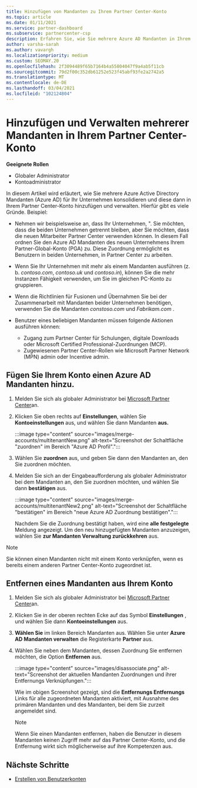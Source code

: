 ```yaml
---
title: Hinzufügen von Mandanten zu Ihrem Partner Center-Konto
ms.topic: article
ms.date: 01/11/2021
ms.service: partner-dashboard
ms.subservice: partnercenter-csp
description: Erfahren Sie, wie Sie mehrere Azure AD Mandanten in Ihrem Partner Center-Konto hinzufügen, konsolidieren oder verwalten, und erfahren Sie, warum Sie dies möglicherweise tun möchten.
author: varsha-sarah
ms.author: vavargh
ms.localizationpriority: medium
ms.custom: SEOMAY.20
ms.openlocfilehash: 2f3094489f65b7164b4a55804047f9a4ab5f11cb
ms.sourcegitcommit: 79d2f00c352db61252e523f45abf93fe2a2742a5
ms.translationtype: MT
ms.contentlocale: de-DE
ms.lasthandoff: 03/04/2021
ms.locfileid: "102124804"
---
```

# <a name="add-and-manage-multiple-tenants-in-your-partner-center-account"></a>Hinzufügen und Verwalten mehrerer Mandanten in Ihrem Partner Center-Konto


**Geeignete Rollen**

- Globaler Administrator
- Kontoadministrator

In diesem Artikel wird erläutert, wie Sie mehrere Azure Active Directory Mandanten (Azure AD) für Ihr Unternehmen konsolidieren und diese dann in Ihrem Partner Center-Konto hinzufügen und verwalten. Hierfür gibt es viele Gründe. Beispiel:

- Nehmen wir beispielsweise an, dass Ihr Unternehmen, ". Sie möchten, dass die beiden Unternehmen getrennt bleiben, aber Sie möchten, dass die neuen Mitarbeiter Partner Center verwenden können. In diesem Fall ordnen Sie den Azure AD Mandanten des neuen Unternehmens Ihrem Partner-Global-Konto (PGA) zu. Diese Zuordnung ermöglicht es Benutzern in beiden Unternehmen, in Partner Center zu arbeiten.

- Wenn Sie Ihr Unternehmen mit mehr als einem Mandanten ausführen (z. b. *contoso.com*, *contoso.uk* und *contoso.in*), können Sie die mehr Instanzen Fähigkeit verwenden, um Sie im gleichen PC-Konto zu gruppieren.

- Wenn die Richtlinien für Fusionen und Übernahmen Sie bei der Zusammenarbeit mit Mandanten beider Unternehmen benötigen, verwenden Sie die Mandanten *constoso.com* und *Fabrikam.com* .

- Benutzer eines beliebigen Mandanten müssen folgende Aktionen ausführen können:
    * Zugang zum Partner Center für Schulungen, digitale Downloads oder Microsoft Certified Professional-Zuordnungen (MCP).
    * Zugewiesenen Partner Center-Rollen wie Microsoft Partner Network (MPN) admin oder Incentive admin.

## <a name="add-an-azure-ad-tenant-to-your-account"></a>Fügen Sie Ihrem Konto einen Azure AD Mandanten hinzu.

1. Melden Sie sich als globaler Administrator bei [Microsoft Partner Center](https://partner.microsoft.com/dashboard)an.

1. Klicken Sie oben rechts auf **Einstellungen**, wählen Sie **Kontoeinstellungen** aus, und wählen Sie dann Mandanten **aus.**
 
   :::image type="content" source="images/merge-accounts/multitenantNew.png" alt-text="Screenshot der Schaltfläche &quot;zuordnen&quot; im Bereich &quot;Azure AD Profil&quot;."::: 

1. Wählen Sie **zuordnen** aus, und geben Sie dann den Mandanten an, den Sie zuordnen möchten.

1. Melden Sie sich an der Eingabeaufforderung als globaler Administrator bei dem Mandanten an, den Sie zuordnen möchten, und wählen Sie dann **bestätigen** aus. 

   :::image type="content" source="images/merge-accounts/multitenantNew2.png" alt-text="Screenshot der Schaltfläche &quot;bestätigen&quot; im Bereich &quot;neue Azure AD Zuordnung bestätigen&quot;."::: 

   Nachdem Sie die Zuordnung bestätigt haben, wird eine **alle festgelegte** Meldung angezeigt. Um den neu hinzugefügten Mandanten anzuzeigen, wählen Sie **zur Mandanten Verwaltung zurückkehren** aus. 
 
>[!NOTE]
>Sie können einen Mandanten nicht mit einem Konto verknüpfen, wenn es bereits einem anderen Partner Center-Konto zugeordnet ist.


## <a name="remove-a-tenant-from-your-account"></a>Entfernen eines Mandanten aus Ihrem Konto
 
1. Melden Sie sich als globaler Administrator bei [Microsoft Partner Center](https://partner.microsoft.com/dashboard)an.

1. Klicken Sie in der oberen rechten Ecke auf das Symbol **Einstellungen** , und wählen Sie dann **Kontoeinstellungen** aus.

1. **Wählen Sie** im linken Bereich Mandanten aus. Wählen Sie unter **Azure AD Mandanten verwalten** die Registerkarte **Partner** aus.
 
1. Wählen Sie neben dem Mandanten, dessen Zuordnung Sie entfernen möchten, die Option **Entfernen** aus.

   :::image type="content" source="images/disassociate.png" alt-text="Screenshot der aktuellen Mandanten Zuordnungen und ihrer Entfernungs Verknüpfungen.":::

   Wie im obigen Screenshot gezeigt, sind die **Entfernungs Entfernungs** Links für alle zugeordneten Mandanten aktiviert, mit Ausnahme des primären Mandanten und des Mandanten, bei dem Sie zurzeit angemeldet sind. 

   > [!NOTE]   
   > Wenn Sie einen Mandanten entfernen, haben die Benutzer in diesem Mandanten keinen Zugriff mehr auf das Partner Center-Konto, und die Entfernung wirkt sich möglicherweise auf ihre Kompetenzen aus. 

## <a name="next-steps"></a>Nächste Schritte

- [Erstellen von Benutzerkonten](create-user-accounts-and-set-permissions.md)






